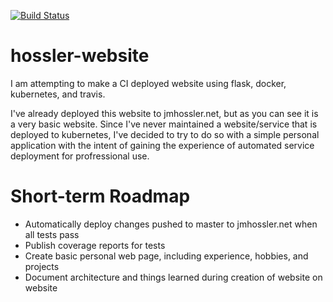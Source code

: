 [![Build Status](https://travis-ci.com/jmhossler/hossler-website.svg?branch=master)](https://travis-ci.com/jmhossler/hossler-website)
# hossler-website

I am attempting to make a CI deployed website using flask, docker, kubernetes, and travis.

I've already deployed this website to jmhossler.net, but as you can see it is a very basic website.
Since I've never maintained a website/service that is deployed to kubernetes, I've decided to
try to do so with a simple personal application with the intent of gaining the experience
of automated service deployment for profressional use.

# Short-term Roadmap

* Automatically deploy changes pushed to master to jmhossler.net when all tests pass
* Publish coverage reports for tests
* Create basic personal web page, including experience, hobbies, and projects
* Document architecture and things learned during creation of website on website
